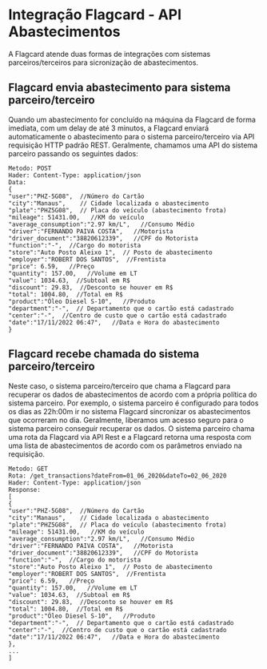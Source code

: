 # Integração Flagcard - API Abastecimentos  
  
A Flagcard atende duas formas de integrações com sistemas parceiros/terceiros para sicronização de abastecimentos.  
  
## Flagcard envia abastecimento para sistema parceiro/terceiro  
Quando um abastecimento for concluído na máquina da Flagcard de forma imediata, com um delay de até 3 minutos,  a Flagcard enviará automaticamente o abastecimento para o sistema parceiro/terceiro via API requisição HTTP padrão REST. Geralmente, chamamos uma API do sistema parceiro passando os seguintes dados:  
  
```  
Metodo: POST  
Hader: Content-Type: application/json  
Data:  
{  
"user":"PHZ-5G08",  //Número do Cartão
"city":"Manaus",    // Cidade localizada o abastecimento
"plate":"PHZ5G08",  // Placa do veículo (abastecimento frota)
"mileage": 51431.00,   //KM do veículo
"average_consumption":"2.97 km/L",   //Consumo Médio
"driver":"FERNANDO PAIVA COSTA",   //Motorista
"driver_document":"38820612339",   //CPF do Motorista
"function":"-",  //Cargo do motorista
"store":"Auto Posto Aleixo 1",  // Posto de abastecimento
"employer":"ROBERT DOS SANTOS",  //Frentista
"price": 6.59,   //Preço
"quantity": 157.00,   //Volume em LT
"value": 1034.63,  //Subtoal em R$
"discount": 29.83,  //Desconto se houver em R$
"total": 1004.80,  //Total em R$
"product":"Óleo Diesel S-10",   //Produto
"department":"-",  // Departamento que o cartão está cadastrado
"center":"-",  //Centro de custo que o cartão está cadastrado
"date":"17/11/2022 06:47",   //Data e Hora do abastecimento
}
```

## Flagcard recebe chamada do sistema parceiro/terceiro
Neste caso, o sistema parceiro/terceiro que chama a Flagcard para recuperar os dados de abastecimentos de acordo com a própria política do sistema parceiro. Por exemplo, o sistema parceiro é configurado para todos os dias as 22h:00m ir no sistema Flagcard sincronizar os abastecimentos que ocorreram no dia. Geralmente, liberamos um acesso seguro para o sistema parceiro conseguir recuperar os dados. O sistema parceiro chama uma rota da Flagcard via API Rest e a Flagcard retorna uma resposta com uma lista de abastecimentos de acordo com os parâmetros enviado na requisição.

```  
Metodo: GET
Rota: /get_transactions?dateFrom=01_06_2020&dateTo=02_06_2020
Hader: Content-Type: application/json  
Response:  
[
{  
"user":"PHZ-5G08",  //Número do Cartão
"city":"Manaus",    // Cidade localizada o abastecimento
"plate":"PHZ5G08",  // Placa do veículo (abastecimento frota)
"mileage": 51431.00,   //KM do veículo
"average_consumption":"2.97 km/L",   //Consumo Médio
"driver":"FERNANDO PAIVA COSTA",   //Motorista
"driver_document":"38820612339",   //CPF do Motorista
"function":"-",  //Cargo do motorista
"store":"Auto Posto Aleixo 1",  // Posto de abastecimento
"employer":"ROBERT DOS SANTOS",  //Frentista
"price": 6.59,   //Preço
"quantity": 157.00,   //Volume em LT
"value": 1034.63,  //Subtoal em R$
"discount": 29.83,  //Desconto se houver em R$
"total": 1004.80,  //Total em R$
"product":"Óleo Diesel S-10",   //Produto
"department":"-",  // Departamento que o cartão está cadastrado
"center":"-",  //Centro de custo que o cartão está cadastrado
"date":"17/11/2022 06:47",   //Data e Hora do abastecimento
},
...
]
```


